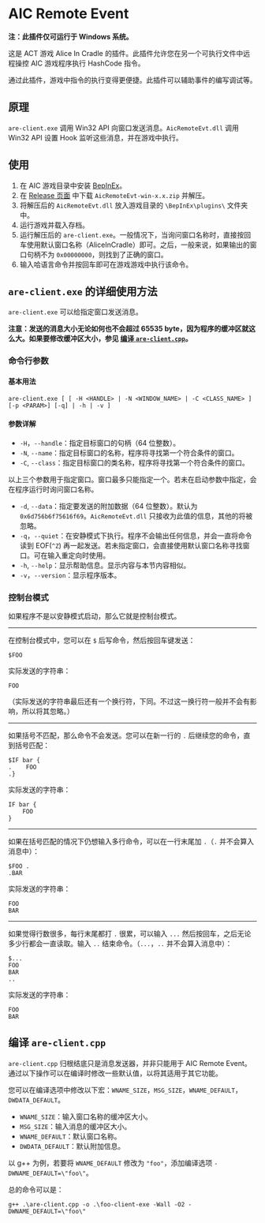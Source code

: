 # AIC Remote Event

**注：此插件仅可运行于 Windows 系统。**

这是 ACT 游戏 Alice In Cradle 的插件。此插件允许您在另一个可执行文件中远程操控 AIC 游戏程序执行 HashCode 指令。

通过此插件，游戏中指令的执行变得更便捷。此插件可以辅助事件的编写调试等。

## 原理

`are-client.exe` 调用 Win32 API 向窗口发送消息。`AicRemoteEvt.dll` 调用 Win32 API 设置 Hook 监听这些消息，并在游戏中执行。

## 使用

1. 在 AIC 游戏目录中安装 [BepInEx](https://github.com/BepInEx/BepInEx)。
2. 在 [Release 页面](https://github.com/RsCb9004/AicRemoteEvt/releases) 中下载 `AicRemoteEvt-win-x.x.zip` 并解压。
3. 将解压后的 `AicRemoteEvt.dll` 放入游戏目录的 `\BepInEx\plugins\` 文件夹中。
4. 运行游戏并载入存档。
5. 运行解压后的 `are-client.exe`。一般情况下，当询问窗口名称时，直接按回车使用默认窗口名称（AliceInCradle）即可。之后，一般来说，如果输出的窗口句柄不为 `0x00000000`，则找到了正确的窗口。
6. 输入哈语言命令并按回车即可在游戏游戏中执行该命令。

## `are-client.exe` 的详细使用方法

`are-client.exe` 可以给指定窗口发送消息。

**注意：发送的消息大小无论如何也不会超过 65535 byte，因为程序的缓冲区就这么大。如果要修改缓冲区大小，参见 [编译 `are-client.cpp`](#编译-are-clientcpp)。**

### 命令行参数

#### 基本用法
```
are-client.exe [ [ -H <HANDLE> | -N <WINDOW_NAME> | -C <CLASS_NAME> ] [-p <PARAM>] [-q] | -h | -v ]
```

#### 参数详解

- `-H`，`--handle`：指定目标窗口的句柄（64 位整数）。
- `-N`, `--name`：指定目标窗口的名称，程序将寻找第一个符合条件的窗口。
- `-C`, `--class`：指定目标窗口的类名称，程序将寻找第一个符合条件的窗口。

以上三个参数用于指定窗口。窗口最多只能指定一个。若未在启动参数中指定，会在程序运行时询问窗口名称。

- `-d`, `--data`：指定要发送的附加数据（64 位整数）。默认为 `0x6d756b6f75616f69`。`AicRemoteEvt.dll` 只接收为此值的信息，其他的将被忽略。
- `-q`，`--quiet`：在安静模式下执行。程序不会输出任何信息，并会一直将命令读到 EOF(`^Z`) 再一起发送。若未指定窗口，会直接使用默认窗口名称寻找窗口。可在输入重定向时使用。
- `-h`, `--help`：显示帮助信息。显示内容与本节内容相似。
- `-v`，`--version`：显示程序版本。

### 控制台模式

如果程序不是以安静模式启动，那么它就是控制台模式。

---

在控制台模式中，您可以在 `$` 后写命令，然后按回车键发送：
```
$FOO
```
实际发送的字符串：
```
FOO
```

（实际发送的字符串最后还有一个换行符，下同。不过这一换行符一般并不会有影响，所以将其忽略。）

---

如果括号不匹配，那么命令不会发送。您可以在新一行的 `.` 后继续您的命令，直到括号匹配：
```
$IF bar {
.    FOO
.}
```
实际发送的字符串：
```
IF bar {
    FOO
}
```

---

如果在括号匹配的情况下仍想输入多行命令，可以在一行末尾加 `.`（`.` 并不会算入消息中）：
```
$FOO .
.BAR
```
实际发送的字符串：
```
FOO
BAR
```

---

如果觉得行数很多，每行末尾都打 `.` 很累，可以输入 `...` 然后按回车，之后无论多少行都会一直读取。输入 `..` 结束命令。（`...`，`..` 并不会算入消息中）：
```
$...
FOO
BAR
..
```
实际发送的字符串：
```
FOO
BAR
```

## 编译 `are-client.cpp`

`are-client.cpp` 归根结底只是消息发送器，并非只能用于 AIC Remote Event。通过以下操作可以在编译时修改一些默认值，以将其适用于其它功能。

您可以在编译选项中修改以下宏：`WNAME_SIZE`，`MSG_SIZE`，`WNAME_DEFAULT`，`DWDATA_DEFAULT`。

- `WNAME_SIZE`：输入窗口名称的缓冲区大小。
- `MSG_SIZE`：输入消息的缓冲区大小。
- `WNAME_DEFAULT`：默认窗口名称。
- `DWDATA_DEFAULT`：默认附加信息。

以 g++ 为例，若要将 `WNAME_DEFAULT` 修改为 `"foo"`，添加编译选项 `-DWNAME_DEFAULT=\"foo\"`。

总的命令可以是：
```
g++ .\are-client.cpp -o .\foo-client-exe -Wall -O2 -DWNAME_DEFAULT=\"foo\"
```
